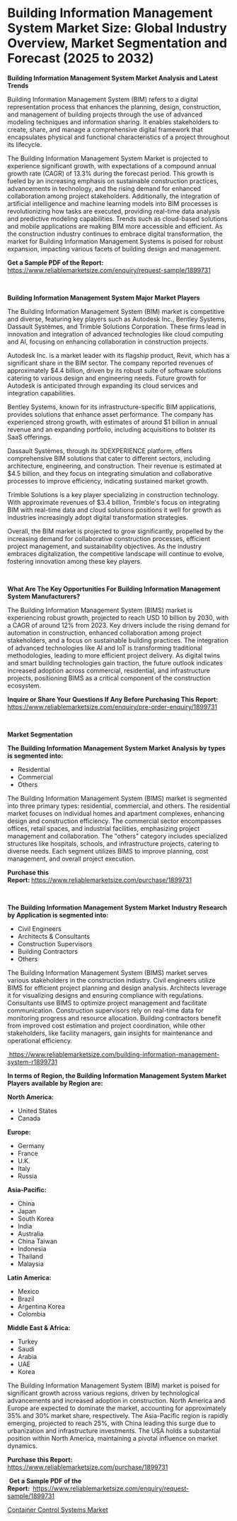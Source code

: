 <p><h1>Building Information Management System Market Size: Global Industry Overview, Market Segmentation and Forecast (2025 to 2032)</h1></p><p><strong>Building Information Management System Market Analysis and Latest Trends</strong></p>
<p><p>Building Information Management System (BIM) refers to a digital representation process that enhances the planning, design, construction, and management of building projects through the use of advanced modeling techniques and information sharing. It enables stakeholders to create, share, and manage a comprehensive digital framework that encapsulates physical and functional characteristics of a project throughout its lifecycle.</p><p>The Building Information Management System Market is projected to experience significant growth, with expectations of a compound annual growth rate (CAGR) of 13.3% during the forecast period. This growth is fueled by an increasing emphasis on sustainable construction practices, advancements in technology, and the rising demand for enhanced collaboration among project stakeholders. Additionally, the integration of artificial intelligence and machine learning models into BIM processes is revolutionizing how tasks are executed, providing real-time data analysis and predictive modeling capabilities. Trends such as cloud-based solutions and mobile applications are making BIM more accessible and efficient. As the construction industry continues to embrace digital transformation, the market for Building Information Management Systems is poised for robust expansion, impacting various facets of building design and management.</p></p>
<p><strong>Get a Sample PDF of the Report:&nbsp;</strong> <a href="https://www.reliablemarketsize.com/enquiry/request-sample/1899731?utm_campaign=3131&utm_medium=2&utm_source=Github&utm_content=ia&utm_term=10032025&utm_id=building-information-management-system">https://www.reliablemarketsize.com/enquiry/request-sample/1899731</a></p>
<p>&nbsp;</p>
<p><strong>Building Information Management System Major Market Players</strong></p>
<p><p>The Building Information Management System (BIM) market is competitive and diverse, featuring key players such as Autodesk Inc., Bentley Systems, Dassault Systèmes, and Trimble Solutions Corporation. These firms lead in innovation and integration of advanced technologies like cloud computing and AI, focusing on enhancing collaboration in construction projects.</p><p>Autodesk Inc. is a market leader with its flagship product, Revit, which has a significant share in the BIM sector. The company reported revenues of approximately $4.4 billion, driven by its robust suite of software solutions catering to various design and engineering needs. Future growth for Autodesk is anticipated through expanding its cloud services and integration capabilities.</p><p>Bentley Systems, known for its infrastructure-specific BIM applications, provides solutions that enhance asset performance. The company has experienced strong growth, with estimates of around $1 billion in annual revenue and an expanding portfolio, including acquisitions to bolster its SaaS offerings.</p><p>Dassault Systèmes, through its 3DEXPERIENCE platform, offers comprehensive BIM solutions that cater to different sectors, including architecture, engineering, and construction. Their revenue is estimated at $4.5 billion, and they focus on integrating simulation and collaborative processes to improve efficiency, indicating sustained market growth.</p><p>Trimble Solutions is a key player specializing in construction technology. With approximate revenues of $3.4 billion, Trimble's focus on integrating BIM with real-time data and cloud solutions positions it well for growth as industries increasingly adopt digital transformation strategies.</p><p>Overall, the BIM market is projected to grow significantly, propelled by the increasing demand for collaborative construction processes, efficient project management, and sustainability objectives. As the industry embraces digitalization, the competitive landscape will continue to evolve, fostering innovation among these key players.</p></p>
<p>&nbsp;</p>
<p><strong>What Are The Key Opportunities For Building Information Management System Manufacturers?</strong></p>
<p><p>The Building Information Management System (BIMS) market is experiencing robust growth, projected to reach USD 10 billion by 2030, with a CAGR of around 12% from 2023. Key drivers include the rising demand for automation in construction, enhanced collaboration among project stakeholders, and a focus on sustainable building practices. The integration of advanced technologies like AI and IoT is transforming traditional methodologies, leading to more efficient project delivery. As digital twins and smart building technologies gain traction, the future outlook indicates increased adoption across commercial, residential, and infrastructure projects, positioning BIMS as a critical component of the construction ecosystem.</p></p>
<p><strong>Inquire or Share Your Questions If Any Before Purchasing This Report:</strong> <a href="https://www.reliablemarketsize.com/enquiry/pre-order-enquiry/1899731?utm_campaign=3131&utm_medium=2&utm_source=Github&utm_content=ia&utm_term=10032025&utm_id=building-information-management-system">https://www.reliablemarketsize.com/enquiry/pre-order-enquiry/1899731</a></p>
<p>&nbsp;</p>
<p><strong>Market Segmentation</strong></p>
<p><strong>The Building Information Management System Market Analysis by types is segmented into:</strong></p>
<p><ul><li>Residential</li><li>Commercial</li><li>Others</li></ul></p>
<p><p>The Building Information Management System (BIMS) market is segmented into three primary types: residential, commercial, and others. The residential market focuses on individual homes and apartment complexes, enhancing design and construction efficiency. The commercial sector encompasses offices, retail spaces, and industrial facilities, emphasizing project management and collaboration. The "others" category includes specialized structures like hospitals, schools, and infrastructure projects, catering to diverse needs. Each segment utilizes BIMS to improve planning, cost management, and overall project execution.</p></p>
<p><strong>Purchase this Report:&nbsp;</strong><a href="https://www.reliablemarketsize.com/purchase/1899731?utm_campaign=3131&utm_medium=2&utm_source=Github&utm_content=ia&utm_term=10032025&utm_id=building-information-management-system">https://www.reliablemarketsize.com/purchase/1899731</a></p>
<p>&nbsp;</p>
<p><strong>The Building Information Management System Market Industry Research by Application is segmented into:</strong></p>
<p><ul><li>Civil Engineers</li><li>Architects & Consultants</li><li>Construction Supervisors</li><li>Building Contractors</li><li>Others</li></ul></p>
<p><p>The Building Information Management System (BIMS) market serves various stakeholders in the construction industry. Civil engineers utilize BIMS for efficient project planning and design analysis. Architects leverage it for visualizing designs and ensuring compliance with regulations. Consultants use BIMS to optimize project management and facilitate communication. Construction supervisors rely on real-time data for monitoring progress and resource allocation. Building contractors benefit from improved cost estimation and project coordination, while other stakeholders, like facility managers, gain insights for maintenance and operational efficiency.</p></p>
<p><a href="https://www.reliablemarketsize.com/building-information-management-system-r1899731?utm_campaign=3131&utm_medium=2&utm_source=Github&utm_content=ia&utm_term=10032025&utm_id=building-information-management-system">&nbsp;https://www.reliablemarketsize.com/building-information-management-system-r1899731</a></p>
<p><strong>In terms of Region, the Building Information Management System Market Players available by Region are:</strong></p>
<p>
    <p> <strong> North America: </strong>
        <ul>
            <li>United States</li>
            <li>Canada</li>
        </ul>
        </p> 
    <p> <strong> Europe: </strong>
        <ul>
            <li>Germany</li>
            <li>France</li>
            <li>U.K.</li>
            <li>Italy</li>
            <li>Russia</li>
        </ul>
        </p> 
    <p> <strong> Asia-Pacific: </strong>
        <ul>
            <li>China</li>
            <li>Japan</li>
            <li>South Korea</li>
            <li>India</li>
            <li>Australia</li>
            <li>China Taiwan</li>
            <li>Indonesia</li>
            <li>Thailand</li>
            <li>Malaysia</li>
        </ul>
        </p> 
    <p> <strong> Latin America: </strong>
        <ul>
            <li>Mexico</li>
            <li>Brazil</li>
            <li>Argentina Korea</li>
            <li>Colombia</li>
        </ul>
        </p> 
    <p> <strong> Middle East & Africa: </strong>
        <ul>
            <li>Turkey</li>
            <li>Saudi</li>
            <li>Arabia</li>
            <li>UAE</li>
            <li>Korea</li>
        </ul>
    </p>
    </p>
<p><p>The Building Information Management System (BIM) market is poised for significant growth across various regions, driven by technological advancements and increased adoption in construction. North America and Europe are expected to dominate the market, accounting for approximately 35% and 30% market share, respectively. The Asia-Pacific region is rapidly emerging, projected to reach 25%, with China leading this surge due to urbanization and infrastructure investments. The USA holds a substantial position within North America, maintaining a pivotal influence on market dynamics.</p></p>
<p><strong>Purchase this Report: </strong><a href="https://www.reliablemarketsize.com/purchase/1899731?utm_campaign=3131&utm_medium=2&utm_source=Github&utm_content=ia&utm_term=10032025&utm_id=building-information-management-system">https://www.reliablemarketsize.com/purchase/1899731</a></p>
<p>&nbsp;<strong>Get a Sample PDF of the Report:&nbsp;&nbsp;</strong><a href="https://www.reliablemarketsize.com/enquiry/request-sample/1899731?utm_campaign=3131&utm_medium=2&utm_source=Github&utm_content=ia&utm_term=10032025&utm_id=building-information-management-system">https://www.reliablemarketsize.com/enquiry/request-sample/1899731</a></p>
<p><strong></strong></p>
<p><p><a href="https://github.com/kaloyhboosh/Market-Research-Report-List-1/blob/main/container-control-systems-market.md?utm_campaign=3131&utm_medium=2&utm_source=Github&utm_content=ia&utm_term=10032025&utm_id=building-information-management-system">Container Control Systems Market</a></p></p>